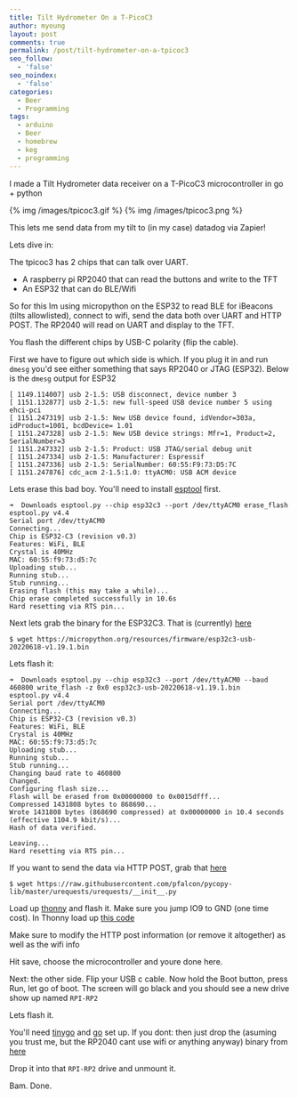 ```yaml
---
title: Tilt Hydrometer On a T-PicoC3
author: myoung
layout: post
comments: true
permalink: /post/tilt-hydrometer-on-a-tpicoc3
seo_follow:
  - 'false'
seo_noindex:
  - 'false'
categories:
  - Beer
  - Programming
tags:
  - arduino
  - Beer
  - homebrew
  - keg
  - programming
---
```


I made a Tilt Hydrometer data receiver on a T-PicoC3 microcontroller in go + python <!-- more -->

{% img /images/tpicoc3.gif %}
{% img /images/tpicoc3.png %}

This lets me send data from my tilt to (in my case) datadog via Zapier!

Lets dive in:

The tpicoc3 has 2 chips that can talk over UART. 

* A raspberry pi RP2040 that can read the buttons and write to the TFT
* An ESP32 that can do BLE/Wifi

So for this Im using micropython on the ESP32 to read BLE for iBeacons (tilts allowlisted), connect to wifi, send the data both over UART and HTTP POST.
The RP2040 will read on UART and display to the TFT.

You flash the different chips by USB-C polarity (flip the cable).

First we have to figure out which side is which. If you plug it in and run `dmesg` you'd see either something that says RP2040 or JTAG (ESP32).
Below is the `dmesg` output for ESP32

```
[ 1149.114007] usb 2-1.5: USB disconnect, device number 3
[ 1151.132877] usb 2-1.5: new full-speed USB device number 5 using ehci-pci
[ 1151.247319] usb 2-1.5: New USB device found, idVendor=303a, idProduct=1001, bcdDevice= 1.01
[ 1151.247328] usb 2-1.5: New USB device strings: Mfr=1, Product=2, SerialNumber=3
[ 1151.247332] usb 2-1.5: Product: USB JTAG/serial debug unit
[ 1151.247334] usb 2-1.5: Manufacturer: Espressif
[ 1151.247336] usb 2-1.5: SerialNumber: 60:55:F9:73:D5:7C
[ 1151.247876] cdc_acm 2-1.5:1.0: ttyACM0: USB ACM device
```

Lets erase this bad boy. You'll need to install [esptool](https://github.com/espressif/esptool) first.

```
➜  Downloads esptool.py --chip esp32c3 --port /dev/ttyACM0 erase_flash
esptool.py v4.4
Serial port /dev/ttyACM0
Connecting...
Chip is ESP32-C3 (revision v0.3)
Features: WiFi, BLE
Crystal is 40MHz
MAC: 60:55:f9:73:d5:7c
Uploading stub...
Running stub...
Stub running...
Erasing flash (this may take a while)...
Chip erase completed successfully in 10.6s
Hard resetting via RTS pin...
```

Next lets grab the binary for the ESP32C3. That is (currently) [here](https://micropython.org/download/esp32c3-usb/)

`$ wget https://micropython.org/resources/firmware/esp32c3-usb-20220618-v1.19.1.bin`

Lets flash it:

```
➜  Downloads esptool.py --chip esp32c3 --port /dev/ttyACM0 --baud 460800 write_flash -z 0x0 esp32c3-usb-20220618-v1.19.1.bin 
esptool.py v4.4
Serial port /dev/ttyACM0
Connecting...
Chip is ESP32-C3 (revision v0.3)
Features: WiFi, BLE
Crystal is 40MHz
MAC: 60:55:f9:73:d5:7c
Uploading stub...
Running stub...
Stub running...
Changing baud rate to 460800
Changed.
Configuring flash size...
Flash will be erased from 0x00000000 to 0x0015dfff...
Compressed 1431808 bytes to 868690...
Wrote 1431808 bytes (868690 compressed) at 0x00000000 in 10.4 seconds (effective 1104.9 kbit/s)...
Hash of data verified.

Leaving...
Hard resetting via RTS pin...

```

If you want to send the data via HTTP POST, grab that [here](https://raw.githubusercontent.com/pfalcon/pycopy-lib/master/urequests/urequests/__init__.py)

`$ wget https://raw.githubusercontent.com/pfalcon/pycopy-lib/master/urequests/urequests/__init__.py`

Load up [thonny](https://thonny.org/) and flash it. Make sure you jump IO9 to GND (one time cost).
In Thonny load up [this code](https://github.com/myoung34/bluey-lite/blob/main/main.py)

Make sure to modify the HTTP post information (or remove it altogether) as well as the wifi info

Hit save, choose the microcontroller and youre done here.


Next: the other side. Flip your USB c cable.
Now hold the Boot button, press Run, let go of boot. The screen will go black and you should see a new drive show up named `RPI-RP2`

Lets flash it.

You'll need [tinygo](https://tinygo.org/) and [go](https://golang.com) set up. If you dont: then just drop the (asuming you trust me, but the RP2040 cant use wifi or anything anyway) binary from [here](https://github.com/myoung34/bluey-lite/releases)

Drop it into that `RPI-RP2` drive and unmount it.

Bam. Done.
